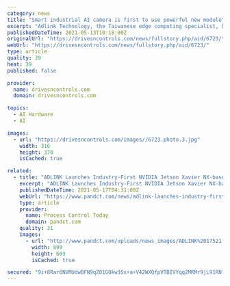 ```yaml
---
category: news
title: "Smart industrial AI camera is first to use powerful new module"
excerpt: "Adlink Technology, the Taiwanese edge computing specialist, has launched the first smart camera to use a new Nvidia module which is claimed to"
publishedDateTime: 2021-05-13T10:18:00Z
originalUrl: "https://drivesncontrols.com/news/fullstory.php/aid/6723/"
webUrl: "https://drivesncontrols.com/news/fullstory.php/aid/6723/"
type: article
quality: 39
heat: 39
published: false

provider:
  name: drivesncontrols.com
  domain: drivesncontrols.com

topics:
  - AI Hardware
  - AI

images:
  - url: "https://drivesncontrols.com/images//6723.photo.3.jpg"
    width: 316
    height: 370
    isCached: true

related:
  - title: "ADLINK Launches Industry-First NVIDIA Jetson Xavier NX-based Industrial AI Smart Camera"
    excerpt: "ADLINK Launches Industry-First NVIDIA Jetson Xavier NX-based Industrial AI Smart Camera. 17/05/2021 ADLINK Technology (China) Co. Ltd. Compact NEON-2000-JNX series AI smart camera"
    publishedDateTime: 2021-05-17T04:31:00Z
    webUrl: "https://www.pandct.com/news/adlink-launches-industry-first-nvidia-jetson-xavier-nx-based-industrial-ai-smart-camera"
    type: article
    provider:
      name: Process Control Today
      domain: pandct.com
    quality: 31
    images:
      - url: "http://www.pandct.com/uploads/news_images/ADLINK%2017521.jpg"
        width: 899
        height: 603
        isCached: true

secured: "9i+8Rar6NVMUdwBFN9qZ01GOkw3Sx+a+V42WXQfpVTBIVYqq2MRMr9jL91RN7EvbMUG4YCBOoTfza9c/0WKVN2IOB3q4cNY9pFTlcfJ5NiXC8TuxYOX83P2NuvOd5TgpbNSv12aMOZ5S51ubmZSX7SWKjCqn2RTPCdk+2Mv2njqaxcCXlNCQH352w9FL/6v9ZzWo1XEo5fsCliQoah59l9haHmCjWxNxyOzmBGs59qs9mdTGMJ9jYtwJtdCEedko1GLauyfiaNAnDv5sG6W9OSi/FrVQZT12rsiNISMx8UIAFBZQlJxNTja4OebhnI93Lq39xJi2yo2hUHM8dQTBoHZ5xcaA5GNe6mtNcwAy0Uk=;n2bVq6j21QyeSaF4ynHCOA=="
---
```


